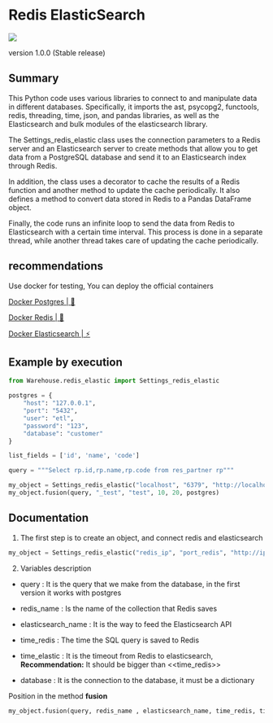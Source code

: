 # Redis ElasticSearch

![](https://i.imgur.com/sEkqRr3.png)

version 1.0.0 (Stable release)

## Summary

This Python code uses various libraries to connect to and manipulate data in different databases. Specifically, it imports the ast, psycopg2, functools, redis, threading, time, json, and pandas libraries, as well as the Elasticsearch and bulk modules of the elasticsearch library.

The Settings_redis_elastic class uses the connection parameters to a Redis server and an Elasticsearch server to create methods that allow you to get data from a PostgreSQL database and send it to an Elasticsearch index through Redis.

In addition, the class uses a decorator to cache the results of a Redis function and another method to update the cache periodically. It also defines a method to convert data stored in Redis to a Pandas DataFrame object.

Finally, the code runs an infinite loop to send the data from Redis to Elasticsearch with a certain time interval. This process is done in a separate thread, while another thread takes care of updating the cache periodically.

## recommendations

Use docker for testing, You can deploy the official containers

[Docker Postgres | 🐘](https://hub.docker.com/_/postgres)

[Docker Redis | 💾](https://hub.docker.com/_/redis)

[Docker Elasticsearch | ⚡](https://hub.docker.com/_/elasticsearch)

## Example by execution

```python
from Warehouse.redis_elastic import Settings_redis_elastic

postgres = {
    "host": "127.0.0.1",
    "port": "5432",
    "user": "etl",
    "password": "123",
    "database": "customer"
}

list_fields = ['id', 'name', 'code']

query = """Select rp.id,rp.name,rp.code from res_partner rp"""

my_object = Settings_redis_elastic("localhost", "6379", "http://localhost:9200")
my_object.fusion(query, "_test", "test", 10, 20, postgres)
``` 

## Documentation

1. The first step is to create an object, and connect redis and elasticsearch

```python
my_object = Settings_redis_elastic("redis_ip", "port_redis", "http://ip_elasticserch:port")
```

2. Variables description


 - query : It is the query that we make from the database, in the first version it works with postgres
 
 - redis_name : Is the name of the collection that Redis saves
 
 - elasticsearch_name : It is the way to feed the Elasticsearch API
 
 - time_redis : The time the SQL query is saved to Redis
 
 - time_elastic : It is the timeout from Redis to elasticsearch,
 **Recommendation:** It should be bigger than <<time_redis>>
 
 - database : It is the connection to the database, it must be a dictionary


Position in the method **fusion**

```python
my_object.fusion(query, redis_name , elasticsearch_name, time_redis, time_elastic, database)
```




